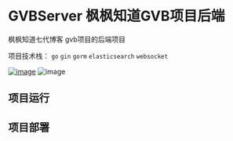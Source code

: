 # GVBServer 枫枫知道GVB项目后端

枫枫知道七代博客 gvb项目的后端项目

项目技术栈：
`go` `gin` `gorm` `elasticsearch` `websocket`

[![image](https://img.shields.io/badge/%E6%9E%AB%E6%9E%AB%E7%9F%A5%E9%81%93-7.0.2-brightgreen)](http://blog.fengfengzhidao.com/)
![image](https://img.shields.io/badge/golang-1.19-yellowgreen)

## 项目运行


## 项目部署